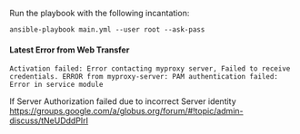 Run the playbook with the following incantation:
```
ansible-playbook main.yml --user root --ask-pass

```
#### Latest Error from Web Transfer
```
Activation failed: Error contacting myproxy server, Failed to receive credentials. ERROR from myproxy-server: PAM authentication failed: Error in service module
```


If Server Authorization failed due to incorrect Server identity
https://groups.google.com/a/globus.org/forum/#!topic/admin-discuss/tNeUDddPIrI
